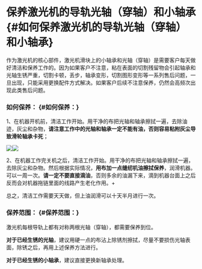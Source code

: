 # **保养激光机的导轨光轴（穿轴）和小轴承** {#如何保养激光机的导轨光轴（穿轴）和小轴承}

作为激光机的核心部件，激光机滑块上的小轴承和光轴（穿轴）是需要客户每天做好清洁和保养工作的。因为如果客户不注意，粘在表面的切割残留物会引起轴承和光轴生锈严重，切割卡顿，丢步，轴承变形，切割图形变形等一系列售后问题，一旦出现，只能采用更换配件方式解决。如果客户后续不注意保养，仍然会高频次出现此类售后问题。



### **如何保养：** {#如何保养：}

1、在机器开机前，清洁工作开始。用干净的布把光轴和轴承擦拭一遍，去除油迹，灰尘和杂物，**请注意工作中的光轴和轴承一定不能有油，否则容易粘附灰尘导致滑轮轴承卡死**；

![](https://kasulaser.gitbooks.io/kasuclientservice/content/assets/%E5%9B%BE%E7%89%8712.png)![](https://kasulaser.gitbooks.io/kasuclientservice/content/assets/%E5%9B%BE%E7%89%8713.png)

2、在机器工作完关机之后，清洁工作开始。用干净的布把光轴和轴承擦拭一遍，去除灰尘和杂物。然后根据实际情况，**用布加一点缝纫机油擦拭保养**，润滑机器。可以一周一次。**请一定不要直接滴油**，否则多余的油漏下来，滴到机器台面上之后反而会对机器拖链里面的线路产生老化作用。+

总之，清洁工作需要天天做，但上油润滑可以十天半月进行一次。

### **保养范围：** {#保养范围：}

激光机每根导轨上都有对称两根光轴（穿轴），都需要保养到位。

**对于已经生锈的光轴**，建议用硬一点的布沾上除锈剂擦拭，尽量不要损伤光轴表面，除锈之后，再用上述保养方法进行。

**对于已经生锈的小轴承**，建议直接更换新轴承处理。

